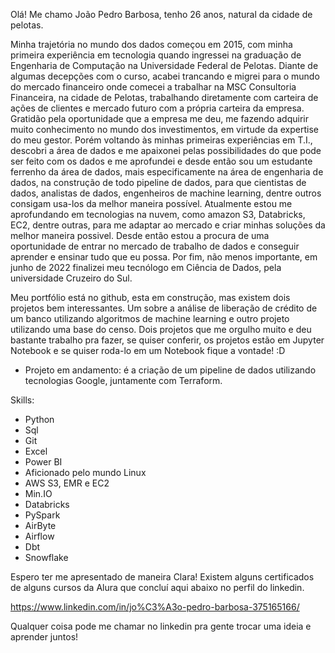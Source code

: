 Olá! Me chamo João Pedro Barbosa, tenho 26 anos, natural da cidade de pelotas.

Minha trajetória no mundo dos dados começou em 2015, com minha primeira experiência em tecnologia quando ingressei na graduação de Engenharia de Computação na Universidade Federal de Pelotas. Diante de algumas decepções com o curso, acabei trancando e migrei para o mundo do mercado financeiro onde comecei a trabalhar na MSC Consultoria Financeira, na cidade de Pelotas, trabalhando diretamente com carteira de ações de clientes e mercado futuro com a própria carteira da empresa. Gratidão pela oportunidade que a empresa me deu, me fazendo adquirir muito conhecimento no mundo dos investimentos, em virtude da expertise do meu gestor. Porém voltando às minhas primeiras experiências em T.I., descobri a área de dados e me apaixonei pelas possibilidades do que pode ser feito com os dados e me aprofundei e desde então sou um estudante ferrenho da área de dados, mais especificamente na área de engenharia de dados, na construção de todo pipeline de dados, para que cientistas de dados, analistas de dados, engenheiros de machine learning, dentre outros consigam usa-los da melhor maneira possível. Atualmente estou me aprofundando em tecnologias na nuvem, como amazon S3, Databricks, EC2, dentre outras, para me adaptar ao mercado e criar minhas soluções da melhor maneira possivel. Desde então estou a procura de uma oportunidade de entrar no mercado de trabalho de dados e conseguir aprender e ensinar tudo que eu possa. Por fim, não menos importante, em junho de 2022 finalizei meu tecnólogo em Ciência de Dados, pela universidade Cruzeiro do Sul.

Meu portfólio está no github, esta em construção, mas existem dois projetos bem interessantes. Um sobre a análise de liberação de crédito de um banco utilizando algoritmos de machine learning e outro projeto utilizando uma base do censo. Dois projetos que me orgulho muito e deu bastante trabalho pra fazer, se quiser conferir, os projetos estão em Jupyter Notebook e se quiser roda-lo em um Notebook fique a vontade! :D

- Projeto em andamento: é a criação de um pipeline de dados utilizando tecnologias Google, juntamente com Terraform.

Skills:
- Python
- Sql
- Git
- Excel
- Power BI
- Aficionado pelo mundo Linux
- AWS S3, EMR e EC2
- Min.IO
- Databricks
- PySpark
- AirByte
- Airflow
- Dbt
- Snowflake

Espero ter me apresentado de maneira Clara! Existem alguns certificados de alguns cursos da Alura que concluí aqui abaixo no perfil do linkedin.

https://www.linkedin.com/in/jo%C3%A3o-pedro-barbosa-375165166/

Qualquer coisa pode me chamar no linkedin pra gente trocar uma ideia e aprender juntos!
